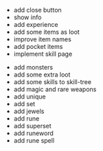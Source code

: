 + add close button
+ show info
+ add experience
+ add some items as loot
+ improve item names
+ add pocket items
+ implement skill page
- add monsters
- add some extra loot
- add some skills to skill-tree
- add magic and rare weapons
- add unique
- add set
- add jewels
- add rune
- add superset
- add runeword
- add rune spell

